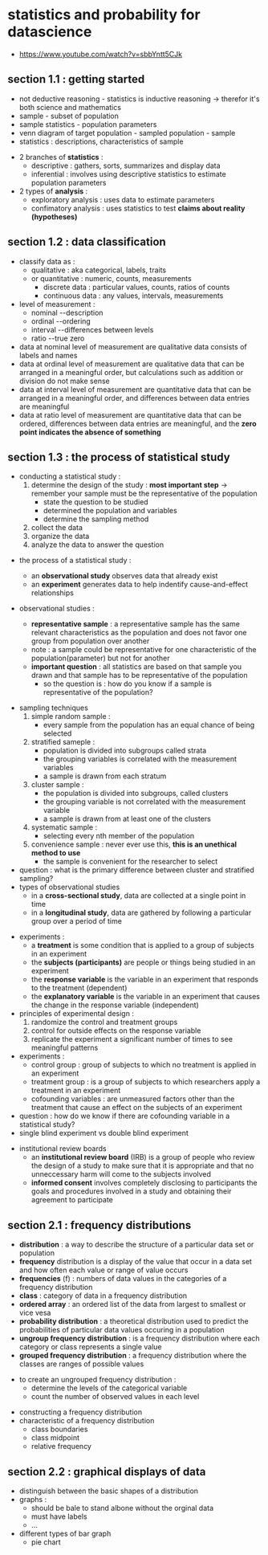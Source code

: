 # statistics and probability for datascience

-   https://www.youtube.com/watch?v=sbbYntt5CJk

## section 1.1 : getting started

-   not deductive reasoning - statistics is inductive reasoning -> therefor it's both science and mathematics
-   sample - subset of population
-   sample statistics - population parameters
-   venn diagram of target population - sampled population - sample
-   statistics : descriptions, characteristics of sample

*   2 branches of **statistics** :
    -   descriptive : gathers, sorts, summarizes and display data
    -   inferential : involves using descriptive statistics to estimate population parameters
*   2 types of **analysis** :
    -   exploratory analysis : uses data to estimate parameters
    -   confimatory analysis : uses statistics to test **claims about reality (hypotheses)**

## section 1.2 : data classification

-   classify data as :
    -   qualitative : aka categorical, labels, traits
    -   or quantitative : numeric, counts, measurements
        -   discrete data : particular values, counts, ratios of counts
        -   continuous data : any values, intervals, measurements
-   level of measurement :
    -   nominal --description
    -   ordinal --ordering
    -   interval --differences between levels
    -   ratio --true zero
-   data at nominal level of measurement are qualitative data consists of labels and names
-   data at ordinal level of measurement are qualitative data that can be arranged in a meaningful order, but calculations such as addition or division do not make sense
-   data at interval level of measurement are quantitative data that can be arranged in a meaningful order, and differences between data entries are meaningful
-   data at ratio level of measurement are quantitative data that can be ordered, differences between data entries are meaningful, and the **zero point indicates the absence of something**

## section 1.3 : the process of statistical study

-   conducting a statistical study :
    1. determine the design of the study : **most important step** -> remember your sample must be the representative of the population
        - state the question to be studied
        - determined the population and variables
        - determine the sampling method
    2. collect the data
    3. organize the data
    4. analyze the data to answer the question

*   the process of a statistical study :

    -   an **observational study** observes data that already exist
    -   an **experiment** generates data to help indentify cause-and-effect relationships

*   observational studies :
    -   **representative sample** : a representative sample has the same relevant characteristics as the population and does not favor one group from population over another
    -   note : a sample could be representative for one characteristic of the population(parameter) but not for another
    -   **important question** : all statistics are based on that sample you drawn and that sample has to be representative of the population
        -   so the question is : how do you know if a sample is representative of the population?

-   sampling techniques
    1. simple random sample :
        - every sample from the population has an equal chance of being selected
    2. stratified sameple :
        - population is divided into subgroups called strata
        - the grouping variables is correlated with the measurement variables
        - a sample is drawn from each stratum
    3. cluster sample :
        - the population is divided into subgroups, called clusters
        - the grouping variable is not correlated with the measurement variable
        - a sample is drawn from at least one of the clusters
    4. systematic sample :
        - selecting every nth member of the population
    5. convenience sample : never ever use this, **this is an unethical method to use**
        - the sample is convenient for the researcher to select
-   question : what is the primary difference between cluster and stratified sampling?
-   types of observational studies
    -   in a **cross-sectional study**, data are collected at a single point in time
    -   in a **longitudinal study**, data are gathered by following a particular group over a period of time

*   experiments :
    -   a **treatment** is some condition that is applied to a group of subjects in an experiment
    -   the **subjects (participants)** are people or things being studied in an experiment
    -   the **response variable** is the variable in an experiment that responds to the treatment (dependent)
    -   the **explanatory variable** is the variable in an experiment that causes the change in the response variable (independent)
*   principles of experimental design :
    1. randomize the control and treatment groups
    2. control for outside effects on the response variable
    3. replicate the experiment a significant number of times to see meaningful patterns
*   experiments :
    -   control group : group of subjects to which no treatment is applied in an experiment
    -   treatment group : is a group of subjects to which researchers apply a treatment in an experiment
    -   cofounding variables : are unmeasured factors other than the treatment that cause an effect on the subjects of an experiment
*   question : how do we know if there are cofounding variable in a statistical study?
*   single blind experiment vs double blind experiment

-   institutional review boards
    -   an **institutional review board** (IRB) is a group of people who review the design of a study to make sure that it is appropriate and that no unneccessary harm will come to the subjects involved
    -   **informed consent** involves completely disclosing to participants the goals and procedures involved in a study and obtaining their agreement to participate

## section 2.1 : frequency distributions

-   **distribution** : a way to describe the structure of a particular data set or population
-   **frequency** distribution is a display of the value that occur in a data set and how often each value or range of value occurs
-   **frequencies** (f) : numbers of data values in the categories of a frequency distribution
-   **class** : category of data in a frequency distribution
-   **ordered array** : an ordered list of the data from largest to smallest or vice vesa
-   **probability distribution** : a theoretical distribution used to predict the probabilities of particular data values occuring in a population
-   **ungroup frequency distribution** : is a frequency distribution where each category or class represents a single value
-   **grouped frequency distribution** : a frequency distribution where the classes are ranges of possible values

*   to create an ungrouped frequency distribution :
    -   determine the levels of the categorical variable
    -   count the number of observed values in each level

-   constructing a frequency distribution
-   characteristic of a frequency distribution
    -   class boundaries
    -   class midpoint
    -   relative frequency

## section 2.2 : graphical displays of data

-   distinguish between the basic shapes of a distribution
-   graphs :
    -   should be bale to stand albone without the orginal data
    -   must have labels
    -   ...
-   different types of bar graph
    -   pie chart
